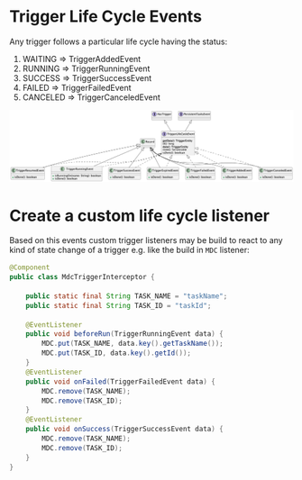 # Trigger Life Cycle Events

Any trigger follows a particular life cycle having the status:

1. WAITING => TriggerAddedEvent
1. RUNNING => TriggerRunningEvent
1. SUCCESS => TriggerSuccessEvent
1. FAILED => TriggerFailedEvent
1. CANCELED => TriggerCanceledEvent

![TriggerLifeCycleEvent](./assets/trigger-life-cycle-events.png)

# Create a custom life cycle listener

Based on this events custom trigger listeners may be build to react to any kind of state change of a trigger e.g. like the build in `MDC` listener:

```java
@Component
public class MdcTriggerInterceptor {

    public static final String TASK_NAME = "taskName";
    public static final String TASK_ID = "taskId";

    @EventListener
    public void beforeRun(TriggerRunningEvent data) {
        MDC.put(TASK_NAME, data.key().getTaskName());
        MDC.put(TASK_ID, data.key().getId());
    }
    @EventListener
    public void onFailed(TriggerFailedEvent data) {
        MDC.remove(TASK_NAME);
        MDC.remove(TASK_ID);
    }
    @EventListener
    public void onSuccess(TriggerSuccessEvent data) {
        MDC.remove(TASK_NAME);
        MDC.remove(TASK_ID);
    }
}
```
